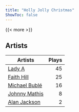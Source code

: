```yaml
---
title: "Holly Jolly Christmas"
ShowToc: false
---
```


{{< more >}}

## Artists
Artists | Plays 
----- | -----: 
[Lady A](/artists/lady-a-33498) | 45
[Faith Hill](/artists/faith-hill-58019) | 25
[Michael Bublé](/artists/michael-buble-58319) | 16
[Johnny Mathis](/artists/johnny-mathis-14581) | 8
[Alan Jackson](/artists/alan-jackson-69978) | 2

